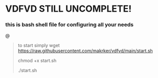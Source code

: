 # VDFVD STILL UNCOMPLETE!

### this is bash shell file for configuring all your needs

@

> to start simply wget https://raw.githubusercontent.com/makrker/vdfvd/main/start.sh
> 
> chmod +x start.sh 
> 
> ./start.sh







